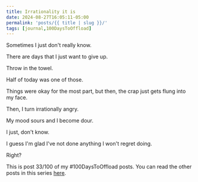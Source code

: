 ```yaml
---
title: Irrationality it is
date: 2024-08-27T16:05:11-05:00
permalink: 'posts/{{ title | slug }}/'
tags: [journal,100DaysToOffload]
---
```

Sometimes I just don't really know. 

There are days that I just want to give up. 

Throw in the towel. 

Half of today was one of those. 

Things were okay for the most part, but then, the crap just gets flung into my face. 

Then, I turn irrationally angry. 

My mood sours and I become dour.

I just, don't know. 

I guess I'm glad I've not done anything I won't regret doing. 

Right?

This is post 33/100 of my #100DaysToOffload posts. You can read the other posts in this series [here](/tags/100daystooffload).